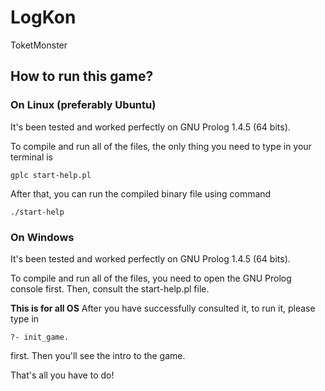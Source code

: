 # LogKon
ToketMonster
## How to run this game?

### On Linux (preferably Ubuntu)
It's been tested and worked perfectly on GNU Prolog 1.4.5 (64 bits).

To compile and run all of the files, the only thing you need to type in your terminal is
  ```
  gplc start-help.pl
  ```
After that, you can run the compiled binary file using command
  ```
  ./start-help
  ```
  
### On Windows
It's been tested and worked perfectly on GNU Prolog 1.4.5 (64 bits).

To compile and run all of the files, you need to open the GNU Prolog console first.
Then, consult the start-help.pl file.





**This is for all OS**
After you have successfully consulted it, to run it, please type in
```
?- init_game.
```
first. Then you'll see the intro to the game.

That's all you have to do!
